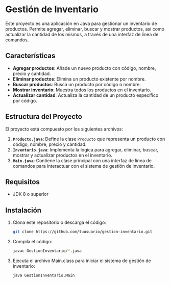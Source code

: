 # Gestión de Inventario

Este proyecto es una aplicación en Java para gestionar un inventario de productos. Permite agregar, eliminar, buscar y mostrar productos, así como actualizar la cantidad de los mismos, a través de una interfaz de línea de comandos.

## Características

- **Agregar productos**: Añade un nuevo producto con código, nombre, precio y cantidad.
- **Eliminar productos**: Elimina un producto existente por nombre.
- **Buscar productos**: Busca un producto por código o nombre.
- **Mostrar inventario**: Muestra todos los productos en el inventario.
- **Actualizar cantidad**: Actualiza la cantidad de un producto específico por código.

## Estructura del Proyecto

El proyecto está compuesto por los siguientes archivos:

1. **`Producto.java`**: Define la clase `Producto` que representa un producto con código, nombre, precio y cantidad.
2. **`Inventario.java`**: Implementa la lógica para agregar, eliminar, buscar, mostrar y actualizar productos en el inventario.
3. **`Main.java`**: Contiene la clase principal con una interfaz de línea de comandos para interactuar con el sistema de gestión de inventario.

## Requisitos

- JDK 8 o superior

## Instalación

1. Clona este repositorio o descarga el código:
   ```bash
   git clone https://github.com/tuusuario/gestion-inventario.git
2. Compila el código:
   ```bash
   javac GestionInventario/*.java
3. Ejecuta el archivo Main.class para iniciar el sistema de gestión de inventario:
   ```bash
   java GestionInventario.Main
